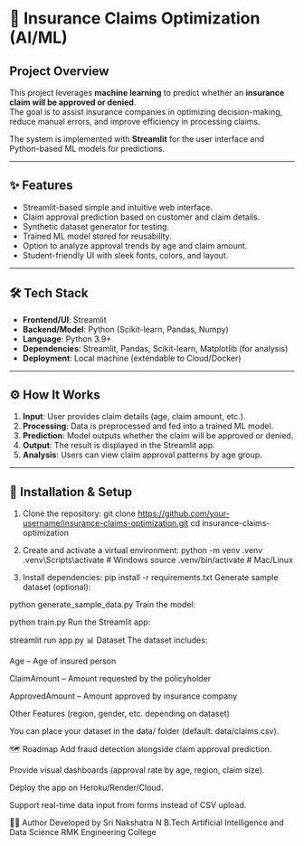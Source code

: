 # 🏥 Insurance Claims Optimization (AI/ML)

## Project Overview
This project leverages **machine learning** to predict whether an **insurance claim will be approved or denied**.  
The goal is to assist insurance companies in optimizing decision-making, reduce manual errors, and improve efficiency in processing claims.  

The system is implemented with **Streamlit** for the user interface and Python-based ML models for predictions.  

---

## ✨ Features
- Streamlit-based simple and intuitive web interface.  
- Claim approval prediction based on customer and claim details.  
- Synthetic dataset generator for testing.  
- Trained ML model stored for reusability.  
- Option to analyze approval trends by age and claim amount.  
- Student-friendly UI with sleek fonts, colors, and layout.  

---

## 🛠 Tech Stack
- **Frontend/UI**: Streamlit  
- **Backend/Model**: Python (Scikit-learn, Pandas, Numpy)  
- **Language**: Python 3.9+  
- **Dependencies**: Streamlit, Pandas, Scikit-learn, Matplotlib (for analysis)  
- **Deployment**: Local machine (extendable to Cloud/Docker)  

---

## ⚙️ How It Works
1. **Input**: User provides claim details (age, claim amount, etc.).  
2. **Processing**: Data is preprocessed and fed into a trained ML model.  
3. **Prediction**: Model outputs whether the claim will be approved or denied.  
4. **Output**: The result is displayed in the Streamlit app.  
5. **Analysis**: Users can view claim approval patterns by age group.  

---

## 🚀 Installation & Setup

1. Clone the repository:
   git clone https://github.com/your-username/insurance-claims-optimization.git
   cd insurance-claims-optimization
   
2. Create and activate a virtual environment:
   python -m venv .venv
  .venv\Scripts\activate   # Windows
   source .venv/bin/activate   # Mac/Linux
3. Install dependencies:
   pip install -r requirements.txt
   Generate sample dataset (optional):

python generate_sample_data.py
Train the model:


python train.py
Run the Streamlit app:

streamlit run app.py
📊 Dataset
The dataset includes:

Age – Age of insured person

ClaimAmount – Amount requested by the policyholder

ApprovedAmount – Amount approved by insurance company

Other Features (region, gender, etc. depending on dataset)

You can place your dataset in the data/ folder (default: data/claims.csv).

🗺 Roadmap
Add fraud detection alongside claim approval prediction.

Provide visual dashboards (approval rate by age, region, claim size).

Deploy the app on Heroku/Render/Cloud.

Support real-time data input from forms instead of CSV upload.


👩‍💻 Author
Developed by Sri Nakshatra N
B.Tech Artificial Intelligence and Data Science
RMK Engineering College
